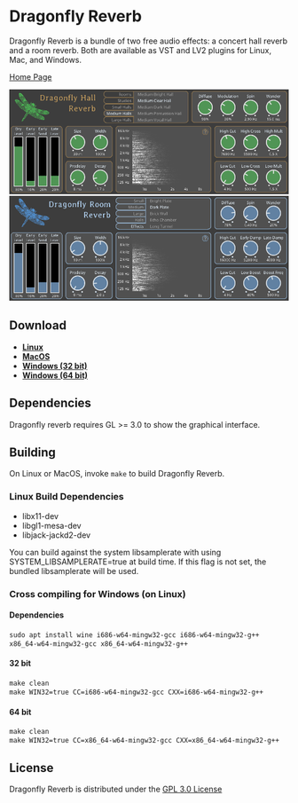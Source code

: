 # Dragonfly Reverb
Dragonfly Reverb is a bundle of two free audio effects: a concert hall reverb and a room reverb. Both are available as VST and LV2 plugins for Linux, Mac, and Windows. 

[Home Page](https://michaelwillis.github.io/dragonfly-reverb/)

![Dragonfly Hall Reverb](dragonfly-hall-screenshot.png)
![Dragonfly Room Reverb](dragonfly-room-screenshot.png)

## Download

* **[Linux](https://github.com/michaelwillis/dragonfly-reverb/releases/download/2.0.0/DragonflyReverb-Linux-64bit-v2.0.0.tgz)**
* **[MacOS](https://github.com/michaelwillis/dragonfly-reverb/releases/download/2.0.0/DragonflyReverb-MacOS-64bit-v2.0.0.zip)**
* **[Windows (32 bit)](https://github.com/michaelwillis/dragonfly-reverb/releases/download/2.0.0/DragonflyReverb-Windows-32bit-v2.0.0.zip)**
* **[Windows (64 bit)](https://github.com/michaelwillis/dragonfly-reverb/releases/download/2.0.0/DragonflyReverb-Windows-64bit-v2.0.0.zip)**

## Dependencies

Dragonfly reverb requires GL >= 3.0 to show the graphical interface.

## Building

On Linux or MacOS, invoke `make` to build Dragonfly Reverb.

### Linux Build Dependencies

* libx11-dev
* libgl1-mesa-dev
* libjack-jackd2-dev

You can build against the system libsamplerate with using SYSTEM_LIBSAMPLERATE=true at build time. If this flag is not set, the bundled libsamplerate will be used.

### Cross compiling for Windows (on Linux)

#### Dependencies 
```
sudo apt install wine i686-w64-mingw32-gcc i686-w64-mingw32-g++ x86_64-w64-mingw32-gcc x86_64-w64-mingw32-g++
```

#### 32 bit
```
make clean
make WIN32=true CC=i686-w64-mingw32-gcc CXX=i686-w64-mingw32-g++
```

#### 64 bit
```
make clean
make WIN32=true CC=x86_64-w64-mingw32-gcc CXX=x86_64-w64-mingw32-g++
```

## License

Dragonfly Reverb is distributed under the [GPL 3.0 License](https://www.gnu.org/licenses/gpl-3.0.en.html)
